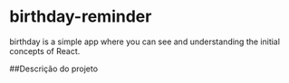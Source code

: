 # birthday-reminder

birthday is a simple app where you can see and understanding the initial concepts of React.

##Descrição do projeto
